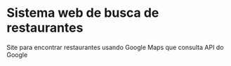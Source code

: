 <h1>Sistema web de busca de restaurantes</h1>
Site para encontrar restaurantes usando Google Maps que consulta API do Google
